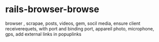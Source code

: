 # rails-browser-browse
browser , scrapae, posts, videos, gem, socil media, ensure client receiverequets, with port and binding port, appareil photo, microphone, gps, add external links in popuplinks
